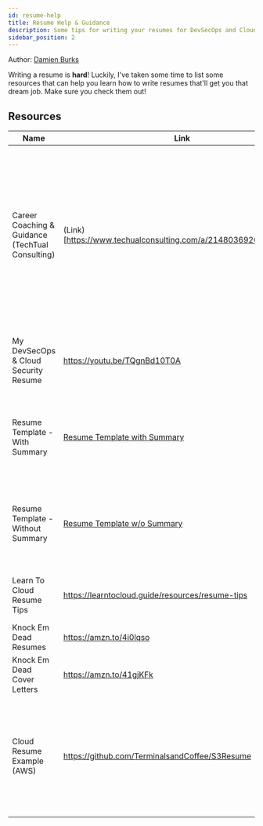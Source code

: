 ```yaml
---
id: resume-help
title: Resume Help & Guidance
description: Some tips for writing your resumes for DevSecOps and Cloud Security Engineers.
sidebar_position: 2
---
```


Author: [Damien Burks]

Writing a resume is **hard**! Luckily, I've taken some time to list some resources that can help you learn how to write resumes that'll get you that dream job. Make sure you check them out!

## Resources

| Name                                             | Link                                                                                    | Description                                                                                                                                                                                            |
| ------------------------------------------------ | --------------------------------------------------------------------------------------- | ------------------------------------------------------------------------------------------------------------------------------------------------------------------------------------------------------ |
| Career Coaching & Guidance (TechTual Consulting) | (Link)[https://www.techualconsulting.com/a/2148036926/83vAjAe8]                         | TechTual Consulting is a career coaching firm that helps individuals break into and grow within the cybersecurity field through personalized guidance, resume reviews, courses, and community content. |
| My DevSecOps & Cloud Security Resume             | https://youtu.be/TQgnBd10T0A                                                            | Resume tips and overview for Cloud Security Engineering and DevSecOps                                                                                                                                  |
| Resume Template - With Summary                   | [Resume Template with Summary](/files/additional_resources/resumes/with_summary.docx)   | A resume template (docx) with a summary field associated with it - used by Damien                                                                                                                      |
| Resume Template - Without Summary                | [Resume Template w/o Summary](/files/additional_resources/resumes/without_summary.docx) | A resume template without (docx) a summary field associated with it - used by Damien                                                                                                                   |
| Learn To Cloud Resume Tips                       | https://learntocloud.guide/resources/resume-tips                                        | Resume tips made by the LTC Crew - all good videos.                                                                                                                                                    |
| Knock Em Dead Resumes                            | https://amzn.to/4i0lqso                                                                 | Book about writing resumes                                                                                                                                                                             |
| Knock Em Dead Cover Letters                      | https://amzn.to/41gjKFk                                                                 | Book about writing cover letters                                                                                                                                                                       |
| Cloud Resume Example (AWS)                       | https://github.com/TerminalsandCoffee/S3Resume                                          | A great example of a resume hosted in AWS S3 by one of the community members, for those interested in the cloud route.                                                                                 |

[Damien Burks]: https://youtube.com/@damienjburks
